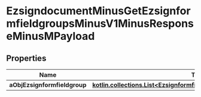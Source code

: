 
# EzsigndocumentMinusGetEzsignformfieldgroupsMinusV1MinusResponseMinusMPayload

## Properties
Name | Type | Description | Notes
------------ | ------------- | ------------- | -------------
**aObjEzsignformfieldgroup** | [**kotlin.collections.List&lt;EzsignformfieldgroupMinusResponseCompound&gt;**](EzsignformfieldgroupMinusResponseCompound.md) |  |  [optional]



